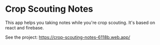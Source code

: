 # Crop Scouting Notes

This app helps you taking notes while you're crop scouting. It's based on react and firebase.

See the project: https://crop-scouting-notes-6118b.web.app/
